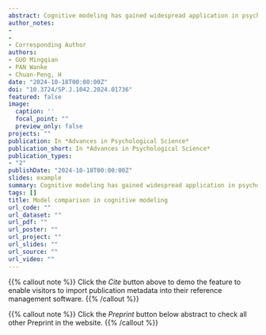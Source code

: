 ```yaml
---
abstract: Cognitive modeling has gained widespread application in psychological research, providing a robust framework for understanding complex cognitive processes. These models are instrumental in elucidating how mental functions such as memory, attention, and decision-making work. A critical aspect of cognitive modeling is model comparison, which involves selecting the most appropriate model for describing the behavior data and latent variable inference. The choice of the best model is crucial as it directly influences the validity and reliability of the research findings.Selecting the best-fitting model often requires careful consideration. Researchers must balance the fit of the models to the data, ensuring that they avoid both overfitting and underfitting. Overfitting occurs when a model describes random error or noise instead of the underlying data structure, while underfitting happens when a model is too simplistic and fails to capture the data's complexity. Additionally, researchers must evaluate the complexity of the parameter data and the mathematical forms involved. This complexity can affect the model's interpretability and the ease with which it can be applied to new data sets.This article categorizes and introduces three major classes of model comparison metrics commonly used in cognitive modeling goodness-of-fit metrics, cross-validation-based metrics, and marginal likelihood-based metrics. Each class of metrics offers distinct advantages and is suitable for different types of data and research questions.Goodness-of-fit metrics are straightforward and intuitive, providing a direct measure of how well a model fits the observed data. Examples include mean squared error (MSE), coefficient of determination (R2), and receiver operating characteristic (ROC) curves. Cross-validation-based metrics provide a robust means of assessing model performance by partitioning the data into training and testing sets. This approach helps mitigate the risk of overfitting, as the model's performance is evaluated on unseen data. Common cross-validation metrics include the Akaike Information Criterion (AIC) and the Deviance Information Criterion (DIC). Marginal likelihood-based metrics are grounded in Bayesian statistics and offer a probabilistic measure of model fit. These metrics evaluate the probability of the observed data given the model, integrating over all possible parameter values. This integration accounts for model uncertainty and complexity, providing a comprehensive measure of model performance. The marginal likelihood can be challenging to compute directly, but various approximations, such as the Bayesian Information Criterion (BIC) and Laplace approximation, are available. The article delves into the computation methods and the pros and cons of each metric, providing practical implementations in R using data from the orthogonal Go/No-Go paradigm. This paradigm is commonly used in cognitive research to study motivation and reinforcement learning, making it an ideal example for illustrating model comparison techniques. By applying these metrics to real-world data, the article offers valuable insights into their practical utility and limitations. Based on this foundation, the article identifies suitable contexts for each metric, helping researchers choose the most appropriate method for their specific needs. For instance, goodness-of-fit metrics are ideal for initial model evaluation and exploratory analysis, while cross-validation-based metrics are more suitable for model selection in predictive modeling. Marginal likelihood-based metrics, with their Bayesian underpinnings, are particularly useful in confirmatory analysis and complex hierarchical models. The article also discusses new approaches such as model averaging, which combines multiple models to account for model uncertainty. Model averaging provides a weighted average of the predictions from different models, offering a more robust and reliable estimate than any single model. This approach can be particularly beneficial in complex cognitive modeling scenarios where multiple models may capture different aspects of the data. In summary, this article provides a comprehensive overview of model comparison metrics in cognitive modeling, highlighting their computation methods, advantages, and practical applications. By offering detailed guidance on choosing and implementing these metrics, the article aims to enhance the rigor and robustness of cognitive modeling research. Model comparison involves considering not only the fit of the models to the data (balancing overfitting and underfitting) but also the complexity of the parameter data and mathematical forms. This article categorizes and introduces three major classes of model comparison metrics commonly used in cognitive modeling, including goodness-of-fit metrics (such as mean squared error, coefficient of determination, and ROC curves), cross-validation-based metrics (such as AIC, DIC), and marginal likelihood-based metrics. The computation methods and pros and cons of each metric are discussed, along with practical implementations in R using data from the orthogonal Go/No-Go paradigm. Based on this foundation, the article identifies the suitable contexts for each metric and discusses new approaches such as model averaging in model comparison.
author_notes:
- 
- 
- Corresponding Author
authors:
- GUO Mingqian
- PAN Wanke
- Chuan-Peng, H
date: "2024-10-18T00:00:00Z"
doi: "10.3724/SP.J.1042.2024.01736"
featured: false
image:
  caption: ''
  focal_point: ""
  preview_only: false
projects: ""
publication: In *Advances in Psychological Science*
publication_short: In *Advances in Psychological Science*
publication_types: 
- "2"
publishDate: "2024-10-18T00:00:00Z"
slides: example
summary: Cognitive modeling has gained widespread application in psychological research, providing a robust framework for understanding complex cognitive processes.
tags: []
title: Model comparison in cognitive modeling
url_code: ""
url_dataset: ""
url_pdf: ""
url_poster: ""
url_project: ""
url_slides: ""
url_source: ""
url_video: ""
---
```


{{% callout note %}}
Click the _Cite_ button above to demo the feature to enable visitors to import publication metadata into their reference management software.
{{% /callout %}}

{{% callout note %}}
Click the _Preprint_ button below abstract to check all other Preprint in the website.
{{% /callout %}}
